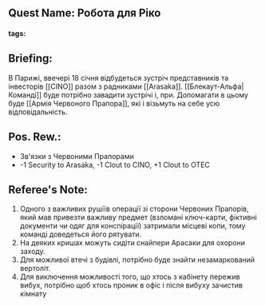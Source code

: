 ## Quest Name: Робота для Ріко
#### tags:

## Briefing:
В Парижі, ввечері 18 січня відбудеться зустріч представників та інвесторів [[CINO]] разом з радниками [[Arasaka]]. [[Блекаут-Альфа|Команді]] буде потрібно завадити зустрічі і, при. Допомагати в цьому буде [[Армія Червоного Прапора]], які і візьмуть на себе усю відповідальність.
## Pos. Rew.:
- Зв'язки з Червоними Прапорами
- -1 Security to Arasaka, -1 Clout to CINO, +1 Clout to OTEC

## Referee's Note:
1. Одного з важливих рушіїв операції зі сторони Червоних Прапорів, який мав привезти важливу предмет (взломані ключ-карти, фіктивні документи чи одяг для конспірації) затримали місцеві копи, тому команді доведеться його рятувати.
2. На деяких кришах можуть сидіти снайпери Арасаки для охорони заходу.
3. Для можливої втечі з будівлі, потрібно буде знайти незамаркований вертоліт.
4. Для виключення можливості того, що хтось з кабінету пережив вибух, потрібно щоб хтось проник в офіс і після вибуху зачистив кімнату
